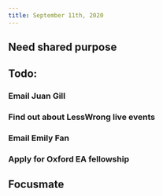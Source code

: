 ```yaml
---
title: September 11th, 2020
---
```


## Need shared purpose

## Todo:
### Email Juan Gill

### Find out about LessWrong live events

### Email Emily Fan

### Apply for Oxford EA fellowship

## Focusmate

## 
